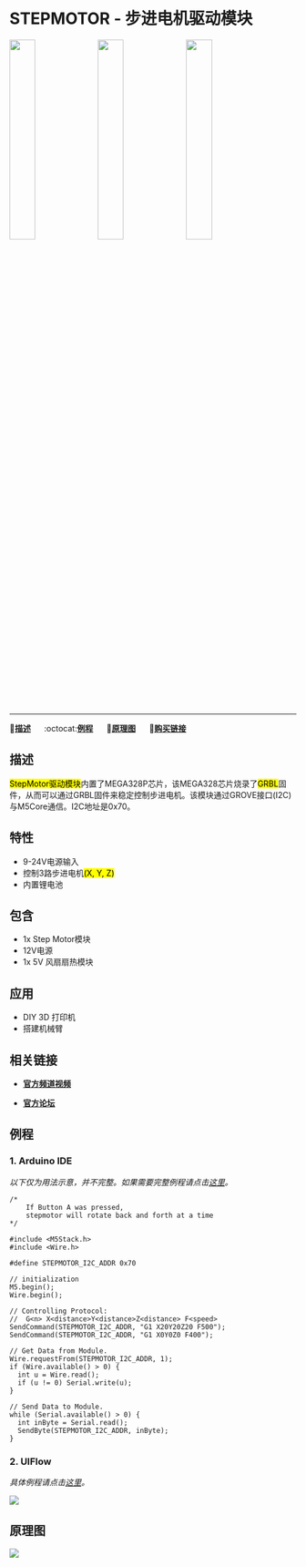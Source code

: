 # STEPMOTOR - 步进电机驱动模块

<img src="assets/img/product_pics/module/module_stepmotor_01.png" width="30%" height="30%"> <img src="assets/img/product_pics/module/module_stepmotor_02.png" width="30%" height="30%"> <img src="assets/img/product_pics/module/module_stepmotor_03.png" width="30%" height="30%">

<!-- <img src="assets/img/product_pics/module/module_stepmotor_04.png" width="30%" height="30%"> -->

***

:memo:**[描述](#描述)**&nbsp;&nbsp;&nbsp;&nbsp;&nbsp;&nbsp;:octocat:**[例程](#例程)**&nbsp;&nbsp;&nbsp;&nbsp;&nbsp;&nbsp;:electric_plug:**[原理图](#原理图)**&nbsp;&nbsp;&nbsp;&nbsp;&nbsp;&nbsp;🛒**[购买链接](https://item.taobao.com/item.htm?spm=a1z10.5-c.w4002-1172588093.61.501375f4xEgd84&id=572288296141)**

## 描述

<mark>StepMotor驱动模块</mark>内置了MEGA328P芯片，该MEGA328芯片烧录了<mark>GRBL</mark>固件，从而可以通过GRBL固件来稳定控制步进电机。该模块通过GROVE接口(I2C)与M5Core通信。I2C地址是0x70。

## 特性

-  9-24V电源输入
-  控制3路步进电机<mark>(X, Y, Z)</mark>
-  内置锂电池

## 包含

-  1x Step Motor模块
-  12V电源
-  1x 5V 风扇扇热模块

## 应用

-  DIY 3D 打印机
-  搭建机械臂

## 相关链接

- **[官方频道视频](https://i.youku.com/i/UNjE1ODA2MzE0OA==?spm=a2hzp.8253869.0.0)**

- **[官方论坛](http://forum.m5stack.com/)**

## 例程

### 1. Arduino IDE

*以下仅为用法示意，并不完整。如果需要完整例程请点击[这里](https://github.com/m5stack/stepmotor_module/tree/master/Example/Arduino)。*

<!-- ```adrduino
/*
    If Button A was pressed,
    stepmotor will rotate back and forth at a time
*/

#include <M5Stack.h>
#include <Wire.h>

#define STEPMOTOR_I2C_ADDR 0x70

void setup() {
  M5.begin();
  Wire.begin();
}

void loop() {
  if (digitalRead(39) == LOW)  // A button
  {
    while (digitalRead(39) == LOW) delay(1);
    // Protocol:
    //  G<n> X<distance>Y<distance>Z<distance> F<speed>
    SendCommand(STEPMOTOR_I2C_ADDR, "G1 X20Y20Z20 F500");
    SendCommand(STEPMOTOR_I2C_ADDR, "G1 X0Y0Z0 F400");
  }
  // Get Data from Module.
  Wire.requestFrom(STEPMOTOR_I2C_ADDR, 1);
  if (Wire.available() > 0) {
    int u = Wire.read();
    if (u != 0) Serial.write(u);
  }
  delay(1);
  // Send Data to Module.
  while (Serial.available() > 0) {
    int inByte = Serial.read();
    SendByte(STEPMOTOR_I2C_ADDR, inByte);
  }
}
``` -->

```adrduino
/*
    If Button A was pressed,
    stepmotor will rotate back and forth at a time
*/

#include <M5Stack.h>
#include <Wire.h>

#define STEPMOTOR_I2C_ADDR 0x70

// initialization
M5.begin();
Wire.begin();

// Controlling Protocol:
//  G<n> X<distance>Y<distance>Z<distance> F<speed>
SendCommand(STEPMOTOR_I2C_ADDR, "G1 X20Y20Z20 F500");
SendCommand(STEPMOTOR_I2C_ADDR, "G1 X0Y0Z0 F400");

// Get Data from Module.
Wire.requestFrom(STEPMOTOR_I2C_ADDR, 1);
if (Wire.available() > 0) {
  int u = Wire.read();
  if (u != 0) Serial.write(u);
}

// Send Data to Module.
while (Serial.available() > 0) {
  int inByte = Serial.read();
  SendByte(STEPMOTOR_I2C_ADDR, inByte);
}
```

### 2. UIFlow

*具体例程请点击[这里](https://github.com/m5stack/stepmotor_module/tree/master/Example/UIFlow)。*

<img src="assets/img/product_pics/module/module_example/STEPMOTOR/example_module_stepmotor_01.png">

## 原理图

<img src="assets/img/product_pics/module/stepmotor_sch.png">